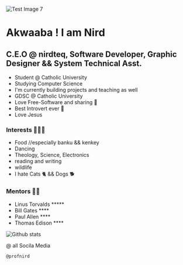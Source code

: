 ![Test Image 7](https://www.google.com/url?sa=i&url=https%3A%2F%2Fwww.freepik.com%2Ffree-photo%2Fflag-ghana_1179361.htm&psig=AOvVaw2PtpQjLtVl4U9PzME_JlSB&ust=1633772421750000&source=images&cd=vfe&ved=0CAsQjRxqFwoTCNiYpau1uvMCFQAAAAAdAAAAABAO)

# Akwaaba ! I am Nird
## C.E.O @ nirdteq, Software Developer, Graphic Designer && System Technical Asst.

- Student @ Catholic University
- Studying Computer Science 
- I'm currently building projects and teaching as well
- GDSC @ Catholic University
- Love Free-Software and sharing 🤩
- Best Introvert ever 🥱
- Love Jesus 

### Interests 🥳🥳🥳
- Food //especially banku && kenkey 
- Dancing 
- Theology, Science, Electronics
- reading and writing
- wildlife
- I hate Cats 🐈  && Dogs 🐕

### Mentors 🤠🤠
- Linus Torvalds *****
- Bill Gates ****
- Paul Allen ****
- Thomas Edison ****

![Github stats](https://github-readme-stats.vercel.app/api?username=Profnird)

@ all Socila Media
```
@profnird
```
